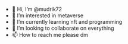 - 👋 Hi, I’m @mudrik72
- 👀 I’m interested in metaverse
- 🌱 I’m currently learning nft and programming
- 💞️ I’m looking to collaborate on everything
- 📫 How to reach me please dm

<!---
mudrik72/mudrik72 is a ✨ special ✨ repository because its `README.md` (this file) appears on your GitHub profile.
You can click the Preview link to take a look at your changes.
--->
